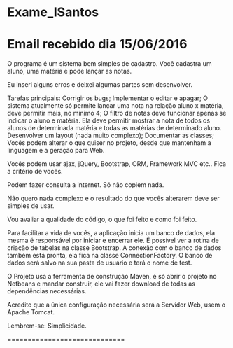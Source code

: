 # Exame_ISantos

Email recebido dia 15/06/2016
=============================
O programa é um sistema bem simples de cadastro. Você cadastra um aluno, uma matéria e pode lançar as notas. 

Eu inseri alguns erros e deixei algumas partes sem desenvolver.

Tarefas principais:
Corrigir os bugs;
Implementar o editar e apagar;
O sistema atualmente só permite lançar uma nota na relação aluno x matéria, deve permitir mais, no mínimo 4;
O filtro de notas deve funcionar apenas se indicar o aluno e matéria. Ela deve permitir mostrar a nota de todos os alunos de determinada matéria e todas as matérias de determinado aluno.
Desenvolver um layout (nada muito complexo);
Documentar as classes;
Vocês podem alterar o que quiser no projeto, desde que mantenham a linguagem e a geração para Web.

Vocês podem usar ajax, jQuery, Bootstrap, ORM, Framework MVC etc.. Fica a critério de vocês.

Podem fazer consulta a internet. Só não copiem nada.

Não quero nada complexo e o resultado do que vocês alterarem deve ser simples de usar.

Vou avaliar a qualidade do código, o que foi feito e como foi feito.

Para facilitar a vida de vocês, a aplicação inicia um banco de dados, ela mesma é responsável por iniciar e encerrar ele. É possível ver a rotina de criação de tabelas na classe Bootstrap. A conexão com o banco de dados também está pronta, ela fica na classe ConnectionFactory. O banco de dados será salvo na sua pasta de usuário e terá o nome de test.

O Projeto usa a ferramenta de construção Maven, é só abrir o projeto no Netbeans e mandar construir, ele vai fazer download de todas as dependências necessárias.

Acredito que a única configuração necessária será a Servidor Web, usem o Apache Tomcat.

Lembrem-se: Simplicidade.

=============================
